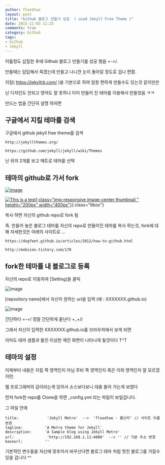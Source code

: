 ```yaml
---
author: floodtwo
layout: post
title: "Github 블로그 만들기 성공  ( used Jekyll Free Theme )"
date: 2015-11-03 11:25
comments: true
category: Github
tags:
- Github
- Jekyll
---
```



이틀정도 삽질한 후에 Github 블로그 만들기를 성공 했음 =-=/.

만들때는 답답해서 죽겠는데 만들고 나니깐 눈이 돌아갈 정도로 겁나 편함.

지킬( https://jekyllrb.com/ )을 기본으로 하여 엄청 편하게 만들수도 있는것 같지만은

난 디자인도 안되고 영어도 잘 못하니 이미 만들어 진 테마를 이용해서 만들었음 ㅋㅋ


만드는 법을 간단히 설명 하자면 

구글에서 지킬 테마를 검색 
------------

구글에서 github jekyll free theme를 검색 

	http://jekyllthemes.org/
	
	https://github.com/jekyll/jekyll/wiki/Themes
	

난 위의 2개를 보고 메트로 테마를 선택


테마의 github로 가서 fork
------------


[![image](https://cloud.githubusercontent.com/assets/15172306/10911197/12472130-8287-11e5-8a92-09d5991e47ee.png)](https://cloud.githubusercontent.com/assets/15172306/10911197/12472130-8287-11e5-8a92-09d5991e47ee.png)
	
[![This is a test](http://lorempixel.com/400/200/sports/1/ "A title!"){:class="img-responsive image-center thumbnail " height="200px" width="400px"}](http://lorempixel.com/400/200/sports/1/){:class="ltbox"}


복사 하면 자신의 github repo로 fork 됨

즉. 만들어 놓은 블로그 테마를 자신의 repo로 만들어진 테마를 복사 하는것, fork에 대해 자세한것은 아래의 사이트로 ...

	https://dogfeet.github.io/articles/2012/how-to-github.html

	http://mobicon.tistory.com/170


	
	
fork한 테마를 내 블로그로 등록
------------


자신의 repo로 이동하여 [Setting]을 클릭 


![image](https://cloud.githubusercontent.com/assets/15172306/10927842/883575a4-82e6-11e5-86db-86982413b636.png)



[repository name]에서 자신이 원하는 url을 입력 (예 : XXXXXXX.github.io)



![image](https://cloud.githubusercontent.com/assets/15172306/10927859/a6a763ee-82e6-11e5-85eb-2684e0717ca1.png)



간단하다 =-=/ 정말 간단하게 끝난다 +_+// 

그래서 자신이 입력한 XXXXXXX.github.io를 브라우져에서 보게 되면 

아마도 테마 샘플과 틀린 이상한 깨진 화면이 나타나게 될것이다 T^T




테마의 설정
------------

이제부터 내용은 지킬 쪽 영역인지 아님 루비 쪽 영역인지 혹은 이외 영역인지 잘 모르겠지만.

웹 프로그래머의 감이라는게 있어서 소스보다보니 대충 돌아 가는게 보였다 

먼저 fork한 repo를 Clone을 하면  _config.yml 라는 파일이 보일겁니다. 

그 파일 안에 

	title:             'Jekyll Metro'  -->  'floodtwo - 물난리' // 사이트 이름 변경 
	tagline:          'A Metro theme for Jekyll'
	description:      'A Sample blog using Jekyll Metro'
	url:               'http://192.168.1.11:4000'  --> '' // 기본 주소 변경 
	baseurl:          ''
	

기본적인 변수들을 자신에 맞추어서 바꾸신다면
블로그 테마 처럼 멋진 블로그를 가질수 있을 겁니다 ^^ 
	
	
	
	
	
	
	
	
	
	
	
	
	
	
	
	
	
	
	
	
	
	
		
	
	
	
	
	
	
	
	